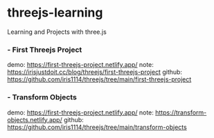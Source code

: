 # threejs-learning

Learning and Projects with three.js

### - First Threejs Project
demo: https://first-threejs-project.netlify.app/
note: https://irisjustdoit.cc/blog/threejs/first-threejs-project
github: https://github.com/iris1114/threejs/tree/main/first-threejs-project

### - Transform Objects
demo: https://first-threejs-project.netlify.app/
note: https://transform-objects.netlify.app/
github: https://github.com/iris1114/threejs/tree/main/transform-objects
